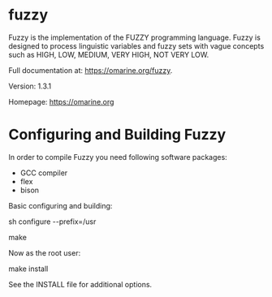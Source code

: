 # fuzzy
Fuzzy is the implementation of the FUZZY programming language. Fuzzy is designed to process linguistic variables and fuzzy sets with vague concepts such as HIGH, LOW, MEDIUM, VERY HIGH, NOT VERY LOW.

Full documentation at: <https://omarine.org/fuzzy>.

Version: 1.3.1

Homepage: https://omarine.org

Configuring and Building Fuzzy
==============================

In order to compile Fuzzy you need following software packages:
- GCC compiler
- flex
- bison

Basic configuring and building:

sh configure --prefix=/usr

make

Now as the root user:

make install
   
See the INSTALL file for additional options.
